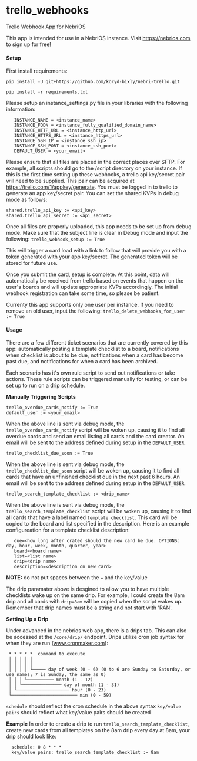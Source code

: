 # trello_webhooks
Trello Webhook App for NebriOS

This app is intended for use in a NebriOS instance. Visit https://nebrios.com to sign up for free!

<h4>Setup</h4>
First install requirements:

```
pip install -U git+https://github.com/koryd-bixly/nebri-trello.git

pip install -r requirements.txt

```

Please setup an instance_settings.py file in your libraries with the following information:
   ```
      INSTANCE_NAME = <instance_name>
      INSTANCE_FQDN = <instance_fully_qualified_domain_name>
      INSTANCE_HTTP_URL = <instance_http_url>
      INSTANCE_HTTPS_URL = <instance_https_url>
      INSTANCE_SSH_IP = <instance_ssh_ip>
      INSTANCE_SSH_PORT = <instance_ssh_port>
      DEFAULT_USER = <your_email>
   ```
Please ensure that all files are placed in the correct places over SFTP. For example, all scripts should go to the /script directory on your instance.
If this is the first time setting up these webhooks, a trello api key/secret pair will need to be supplied. This pair can be acquired at https://trello.com/1/appkey/generate. You must be logged in to trello to generate an app key/secret pair.
You can set the shared KVPs in debug mode as follows:
  ```
  shared.trello_api_key := <api_key>
  shared.trello_api_secret := <api_secret>
  ```

Once all files are properly uploaded, this app needs to be set up from debug mode. Make sure that the subject line is clear in Debug mode and input the following:
    ```
    trello_webhook_setup := True
    ```

This will trigger a card load with a link to follow that will provide you with a token generated with your app key/secret. The generated token will be stored for future use.

Once you submit the card, setup is complete. At this point, data will automatically be received from trello based on events that happen on the user's boards and will update appropriate KVPs accordingly. The initial webhook registration can take some time, so please be patient.

Currenty this app supports only one user per instance. If you need to remove an old user, input the following:
    ```
    trello_delete_webhooks_for_user := True
    ```

<h4>Usage</h4>
There are a few different ticket scenarios that are currently covered by this app: automatically posting a template checklist to a board, notifications when  checklist is about to be due,  notifications when a card has become past due, and notifications for when a card has been archived.

Each scenario has it's own rule script to send out notifications or take actions. These rule scripts can be triggered manually for testing, or can be set up to run on a drip schedule.

<strong>Manually Triggering Scripts</strong>
  ```
  trello_overdue_cards_notify := True
  default_user := <your_email>
  ```
  When the above line is sent via debug mode, the `trello_overdue_cards_notify` script will be woken up, causing it to find all overdue cards and send an email listing all cards  and the card creator. An email will be sent to the address defined during setup in the `DEFAULT_USER`.
  
  ```
  trello_checklist_due_soon := True
  ```
  When the above line is sent via debug mode, the `trello_checklist_due_soon` script will be woken up, causing it to find all cards that have an unfinished checklist due in the next past 6 hours. An email will be sent to the address defined during setup in the `DEFAULT_USER`.

  ```
  trello_search_template_checklist := <drip_name>
  ```
  When the above line is sent via debug mode, the `trello_search_template_checklist` script will be woken up, causing it to find all cards that have a label named `template checklist`. This card will be copied to the board and list specified in the description. Here is an example configureation for a template checklist description:
   ```
      due=<how long after crated should the new card be due. OPTIONS: day, hour, week, month, quarter, year>
      board=<board name>
      list=<list name>
      drip=<drip name>
      description=<description on new card>
   ```

   <strong>NOTE:</strong> do not put spaces between the `=` and the key/value

   The drip paramater above is desgined to allow you to have multiple checklists wake up on the same drip. For example, I could create the 8am drip and all cards with `drip=8am` will be copied when the script wakes up. Remember that drip names must be a string and not start with 'RAN'.



<strong>Setting Up a Drip</strong>

Under advanced in the nebrios web app, there is a drips tab. This can also be accessed at the `/core/drip/` endpoint.
Drips utilize cron job syntax for when they are run (www.cronmaker.com):
  ```
   * * * * *  command to execute
   │ │ │ │ │
   │ │ │ │ │
   │ │ │ │ └───── day of week (0 - 6) (0 to 6 are Sunday to Saturday, or use names; 7 is Sunday, the same as 0)
   │ │ │ └────────── month (1 - 12)
   │ │ └─────────────── day of month (1 - 31)
   │ └──────────────────── hour (0 - 23)
   └───────────────────────── min (0 - 59)
  ```
  
  `schedule` should reflect the cron schedule in the above syntax
  `key/value pairs` should reflect what key/value pairs should be created
  
  <strong>Example</strong> In order to create a drip to run `trello_search_template_checklist`, create new cards from all templates on the 8am drip every day at 8am, your drip should look like:
      
      schedule: 0 8 * * *
      key/value pairs: trello_search_template_checklist := 8am
